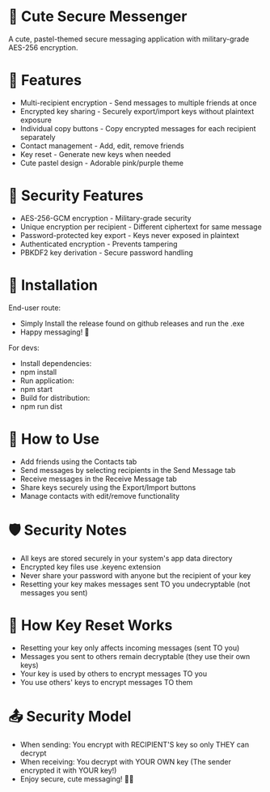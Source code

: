# 🎀 Cute Secure Messenger
A cute, pastel-themed secure messaging application with military-grade AES-256 encryption.

# 🌟 Features
- Multi-recipient encryption - Send messages to multiple friends at once
- Encrypted key sharing - Securely export/import keys without plaintext exposure
- Individual copy buttons - Copy encrypted messages for each recipient separately
-  Contact management - Add, edit, remove friends
-   Key reset - Generate new keys when needed
-    Cute pastel design - Adorable pink/purple theme

# 🔐 Security Features
- AES-256-GCM encryption - Military-grade security
- Unique encryption per recipient - Different ciphertext for same message
- Password-protected key export - Keys never exposed in plaintext
- Authenticated encryption - Prevents tampering
- PBKDF2 key derivation -  Secure password handling

# 🚀 Installation
End-user route:
- Simply Install the release found on github releases and run the .exe
- Happy messaging! 🎀

For devs:
- Install dependencies:
- npm install
- Run application:
- npm start
- Build for distribution:
- npm run dist

# 🎀 How to Use
- Add friends using the Contacts tab
- Send messages by selecting recipients in the Send Message tab
- Receive messages in the Receive Message tab
- Share keys securely using the Export/Import buttons
- Manage contacts with edit/remove functionality

# 🛡️ Security Notes
- All keys are stored securely in your system's app data directory
- Encrypted key files use .keyenc extension
- Never share your password with anyone but the recipient of your key
- Resetting your key makes messages sent TO you undecryptable (not messages you sent)

#  🔑 How Key Reset Works
- Resetting your key only affects incoming messages (sent TO you)
- Messages you sent to others remain decryptable (they use their own keys)
- Your key is used by others to encrypt messages TO you
- You use others' keys to encrypt messages TO them

# 📤 Security Model
- When sending: You encrypt with RECIPIENT'S key so only THEY can decrypt
- When receiving: You decrypt with YOUR OWN key (The sender encrypted it with YOUR key!)
- Enjoy secure, cute messaging! 🎀✨
